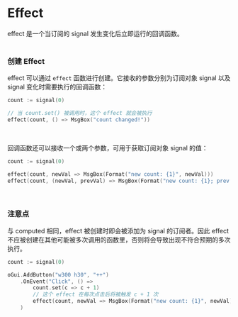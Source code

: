 # Effect

effect 是一个当订阅的 signal 发生变化后立即运行的回调函数。
<br>
<br>

### 创建 Effect

effect 可以通过 `effect` 函数进行创建。它接收的参数分别为订阅对象 signal 以及signal 变化时需要执行的回调函数：

```go
count := signal(0)

// 当 count.set() 被调用时，这个 effect 就会被执行
effect(count, () => MsgBox("count changed!"))
```
<br>

回调函数还可以接收一个或两个参数，可用于获取订阅对象 signal 的值：
```go
count := signal(0)

effect(count, newVal => MsgBox(Format("new count: {1}", newVal)))
effect(count, (newVal, prevVal) => MsgBox(Format("new count: {1}; prev count: {2}", newValue, prevVal)))
```
<br>

### 注意点
与 computed 相同，effect 被创建时即会被添加为 signal 的订阅者。因此 effect 不应被创建在其他可能被多次调用的函数里，否则将会导致出现不符合预期的多次执行。
```go
count := signal(0)

oGui.AddButton("w300 h30", "++")
    .OnEvent("Click", () => 
        count.set(c => c + 1)
        // 这个 effect 在每次点击后将被触发 c + 1 次
        effect(count, newVal => MsgBox(Format("new count: {1}", newVal)))
    )
```